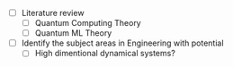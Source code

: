 - [ ] Literature review
	- [ ] Quantum Computing Theory
	- [ ] Quantum ML Theory

- [ ] Identify the subject areas in Engineering with potential
	- [ ] High dimentional dynamical systems?
